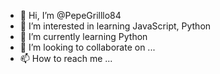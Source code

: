 - 👋 Hi, I’m @PepeGrilllo84
- 👀 I’m interested in learning JavaScript, Python
- 🌱 I’m currently learning Python
- 💞️ I’m looking to collaborate on ...
- 📫 How to reach me ...

<!---
PepeGrilllo84/PepeGrilllo84 is a ✨ special ✨ repository because its `README.md` (this file) appears on your GitHub profile.
You can click the Preview link to take a look at your changes.
--->
